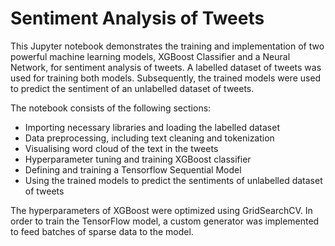 # Sentiment Analysis of Tweets
This Jupyter notebook demonstrates the training and implementation of two powerful machine learning models, XGBoost Classifier and a Neural Network, for sentiment analysis of tweets. A labelled dataset of tweets was used for training both models. Subsequently, the trained models were used to predict the sentiment of an unlabelled dataset of tweets.

The notebook consists of the following sections:
<ul>
  <li>Importing necessary libraries and loading the labelled dataset</li>
  <li>Data preprocessing, including text cleaning and tokenization</li>
  <li>Visualising word cloud of the text in the tweets</li>
  <li>Hyperparameter tuning and training XGBoost classifier</li>
  <li>Defining and training a Tensorflow Sequential Model</li>
  <li>Using the trained models to predict the sentiments of unlabelled dataset of tweets</li>
</ul>

The hyperparameters of XGBoost were optimized using GridSearchCV. In order to train the TensorFlow model, a custom generator was implemented to feed batches of sparse data to the model. 
